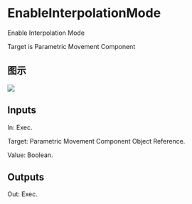 # EnableInterpolationMode

Enable Interpolation Mode

Target is Parametric Movement Component

## 图示

![]($-20221218-20113215.png)

## Inputs

In: Exec.

Target: Parametric Movement Component Object Reference.

Value: Boolean.  

## Outputs

Out: Exec.

